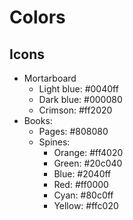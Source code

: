 # Colors

## Icons

- Mortarboard
   	* Light blue: #0040ff
   	* Dark blue: #000080
   	* Crimson: #ff2020
- Books:
   	* Pages: #808080
   	* Spines:
       	- Orange: #ff4020
       	- Green: #20c040
        - Blue: #2040ff
        - Red: #ff0000
       	- Cyan: #80c0ff
       	- Yellow: #ffc020
